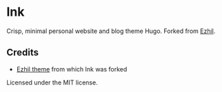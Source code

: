 # Ink
Crisp, minimal personal website and blog theme Hugo. Forked from [Ezhil](https://github.com/vividvilla/ezhil).

## Credits

* [Ezhil theme](https://github.com/vividvilla/ezhil) from which Ink was forked

Licensed under the MIT license.
